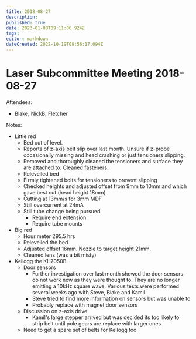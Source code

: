 ```yaml
---
title: 2018-08-27
description: 
published: true
date: 2023-01-08T09:11:06.924Z
tags: 
editor: markdown
dateCreated: 2022-10-19T08:56:17.094Z
---
```


# Laser Subcommittee Meeting 2018-08-27

Attendees:

-   Blake, NickB, Fletcher

Notes:

-   Little red
    -   Bed out of level.
    -   Reports of z-axis belt slip over last month. Unsure if z-probe occasionally missing and head crashing or just tensioners slipping.
    -   Removed and thoroughly cleaned the tensioners and surface they are attached to. Cleaned fasteners.
    -   Relevelled bed
    -   Firmly tightened bolts for tensioners to prevent slipping
    -   Checked heights and adjusted offset from 9mm to 10mm and which gave best cut (head height 18mm)
    -   Cutting at 13mm/s for 3mm MDF
    -   Still overcurrent at 24mA
    -   Still tube change being pursued
        -   Require end extension
        -   Require tube mounts
-   Big red
    -   Hour meter 295.5 hrs
    -   Relevelled the bed
    -   Adjusted offset 16mm. Nozzle to target height 21mm.
    -   Cleaned lens (was a bit misty)
-   Kellogg the KH7050B
    -   Door sensors
        -   Further investigation over last month showed the door sensors do not work now as they were thought to. They are no longer emitting a 10kHz square wave. Various tests were performed several weeks ago with Steve, Blake and Kamil.
        -   Steve tried to find more information on sensors but was unable to
        -   Probably replace with magnet door sensors
    -   Discussion on z-axis drive
        -   Kamil's large stepper arrived but was decided its too likely to strip belt until pole gears are replace with larger ones
    -   Need to get a spare set of belts for Kellogg too
